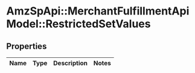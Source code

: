 # AmzSpApi::MerchantFulfillmentApiModel::RestrictedSetValues

## Properties
Name | Type | Description | Notes
------------ | ------------- | ------------- | -------------

